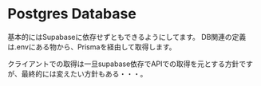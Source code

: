 # Postgres Database
基本的にはSupabaseに依存せずともできるようにしてます。
DB関連の定義は.envにある物から、Prismaを経由して取得します。

クライアントでの取得は一旦supabase依存でAPIでの取得を元とする方針ですが、最終的には変えたい方針もある・・・。

# 
